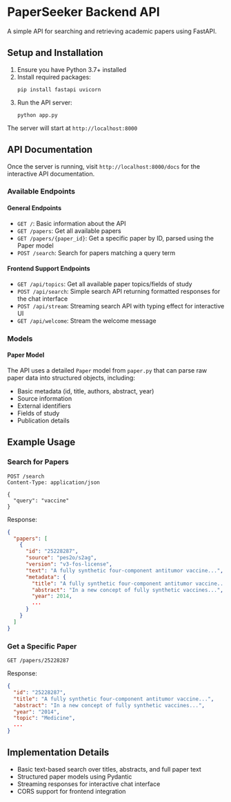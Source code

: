 # PaperSeeker Backend API

A simple API for searching and retrieving academic papers using FastAPI.

## Setup and Installation

1. Ensure you have Python 3.7+ installed
2. Install required packages:
   ```
   pip install fastapi uvicorn
   ```
3. Run the API server:
   ```
   python app.py
   ```
   
The server will start at `http://localhost:8000`

## API Documentation

Once the server is running, visit `http://localhost:8000/docs` for the interactive API documentation.

### Available Endpoints

#### General Endpoints

- `GET /`: Basic information about the API
- `GET /papers`: Get all available papers
- `GET /papers/{paper_id}`: Get a specific paper by ID, parsed using the Paper model
- `POST /search`: Search for papers matching a query term

#### Frontend Support Endpoints

- `GET /api/topics`: Get all available paper topics/fields of study
- `POST /api/search`: Simple search API returning formatted responses for the chat interface
- `POST /api/stream`: Streaming search API with typing effect for interactive UI
- `GET /api/welcome`: Stream the welcome message

### Models

#### Paper Model

The API uses a detailed `Paper` model from `paper.py` that can parse raw paper data into structured objects, including:

- Basic metadata (id, title, authors, abstract, year)
- Source information
- External identifiers
- Fields of study
- Publication details

## Example Usage

### Search for Papers

```http
POST /search
Content-Type: application/json

{
  "query": "vaccine"
}
```

Response:
```json
{
  "papers": [
    {
      "id": "25228287",
      "source": "pes2o/s2ag",
      "version": "v3-fos-license",
      "text": "A fully synthetic four-component antitumor vaccine...",
      "metadata": {
        "title": "A fully synthetic four-component antitumor vaccine...",
        "abstract": "In a new concept of fully synthetic vaccines...",
        "year": 2014,
        ...
      }
    }
  ]
}
```

### Get a Specific Paper

```http
GET /papers/25228287
```

Response:
```json
{
  "id": "25228287",
  "title": "A fully synthetic four-component antitumor vaccine...",
  "abstract": "In a new concept of fully synthetic vaccines...",
  "year": "2014",
  "topic": "Medicine",
  ...
}
```

## Implementation Details

- Basic text-based search over titles, abstracts, and full paper text
- Structured paper models using Pydantic
- Streaming responses for interactive chat interface
- CORS support for frontend integration 